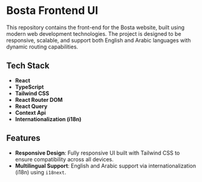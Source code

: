 # Bosta Frontend UI

This repository contains the front-end for the Bosta website, built using modern web development technologies. The project is designed to be responsive, scalable, and support both English and Arabic languages with dynamic routing capabilities.

## Tech Stack
- **React**
- **TypeScript**
- **Tailwind CSS**
- **React Router DOM**
- **React Query**
- **Context Api**
- **Internationalization (i18n)**

## Features
- **Responsive Design**: Fully responsive UI built with Tailwind CSS to ensure compatibility across all devices.
- **Multilingual Support**: English and Arabic support via internationalization (i18n) using `i18next`.

